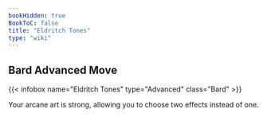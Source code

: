 ```yaml
---
bookHidden: true
BookToC: false
title: "Eldritch Tones"
type: "wiki"
---
```

## Bard Advanced Move
{{< infobox name="Eldritch Tones" type="Advanced" class="Bard" >}}

Your arcane art is strong, allowing you to choose two effects instead of one.